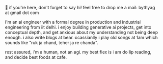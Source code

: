🍓 if you're here, don't forget to say hi! feel free to drop me a mail: bythyag at gmail dot com

i'm an ai engineer with a formal degree in production and industrial engineering from iit delhi. i enjoy building generative ai projects, get into conceptual depth, and get anxious about my understanding not being deep enough. i also write blogs at bear. ocassianlly i play old songs at 1am which sounds like "ruk ja chand, teher ja re chanda". 

rest assured, i'm a human, not an agi. my best flex is i am do lip reading, and decide best foods at cafe. 
